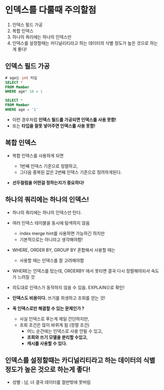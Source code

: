 # 인덱스를 다룰때 주의할점 
1. 인덱스 필드 가공
2. 복합 인덱스
3. 하나의 쿼리에는 하나의 인덱스만 
4. 인덱스를 설정할때는 카디널리티라고 하는 데이터의 식별 정도가 높은 것으로 하는게 좋다!

## 인덱스 필드 가공

```sql
# age는 int 타입
SELECT *
FROM Member
WHERE age* 10 = 1

SELECT *
FROM Member
WHERE age = '1'
```
- 이런 경우처럼 **인덱스 필드를 가공되면 인덱스를 사용 못함!**
- 또는 **타입을 잘못 넣어주면 인덱스를 사용 못함!**

## 복합 인덱스

- 복합 인덱스를 사용하게 되면
  - 1번째 인덱스 기준으로 정렬하고, 
  - 그다음 중복된 값은 2번째 인덱스 기준으로 정려하게된다.

- **선두컬럼을 어떤걸 정하는지가 중요하다!**

## 하나의 쿼리에는 하나의 인덱스!

- 하나의 쿼리에는 하나의 인덱스만 탄다.
- 여러 인덱스 테이블을 동시에 탐색하지 않음
  - index merge hint를 사용하면 가능하긴 하지만 
  - 기본적으로는 아니라고 생각해야함!

- WHERE, ORDER BY, GROUP BY 혼합해서 사용할 때는 
  - 사용할 때는 인덱스를 잘 고려해야함
- WHERE는 인덱스를 탔는데, ORDERBY 에서 못타면 결국 다시 정렬해야되서 속도가 느려질 것 

- 의도대로 인덱스가 동작하지 않을 수 있음. EXPLAIN으로 확인!
- **인덱스도 비용이다.** 쓰기를 희생하고 조회를 얻는 것!
- **꼭 인덱스로만 해결할 수 있는 문제인가 ?**
  - 사실 인덱스로 푸는게 제일 간단하지만, 
  - 조회 조건은 많이 바뀌게 됨 (정렬 조건)
    - 어느 순간에는 인덱스로 사용 안될 수 있고,
    - **조회와 쓰기 모델을 분리할 수있고**,
    - **캐시를 사용할 수 있다.**

## 인덱스를 설정할때는 카디널리티라고 하는 데이터의 식별 정도가 높은 것으로 하는게 좋다!
- 성별 : 남, 녀 결국 데이터를 절반밖에 못버림